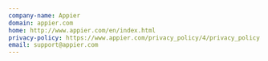 ```yaml
---
company-name: Appier
domain: appier.com
home: http://www.appier.com/en/index.html
privacy-policy: https://www.appier.com/privacy_policy/4/privacy_policy.html
email: support@appier.com
---
```





